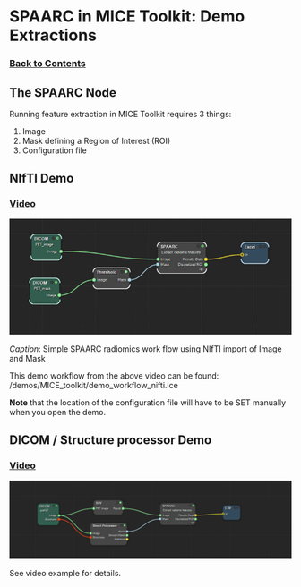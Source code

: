 # SPAARC in MICE Toolkit: Demo Extractions

### [Back to Contents](README.md)

## The SPAARC Node 

Running feature extraction in MICE Toolkit requires 3 things:

1. Image 
2. Mask defining a Region of Interest (ROI)
3. Configuration file



## NIfTI Demo 

### [Video](videos/2_b_i_SPAARC_MICE_NIfTI.mp4)

![](attachments/SPAARC_nifti_simple_example.png)

_Caption_: Simple SPAARC radiomics work flow using NIfTI import of Image and Mask 

This demo workflow from the above video can be found:
/demos/MICE_toolkit/demo_workflow_nifti.ice

**Note** that the location of the configuration file will have to be SET manually when you open the demo.


## DICOM / Structure processor Demo

### [Video](videos/2_b_ii_SPAARC_MICE_STRUCT_DEMO.mp4)

![](attachments/MICE_workflow_STRUCT_processor.png)

See video example for details. 


